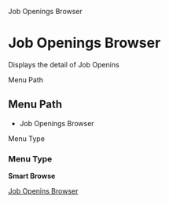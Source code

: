 
Job Openings Browser
# Job Openings Browser


Displays the detail of Job Openins

Menu Path
## Menu Path



- Job Openings Browser

Menu Type
### Menu Type

**Smart Browse**


[Job Openins Browser](../../functional-guide/smart-browse/smart-browse-job-openins-browser.md)